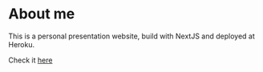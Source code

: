 # About me

This is a personal presentation website, build with NextJS and deployed at Heroku.

Check it <a href="https://who-is-tauan.herokuapp.com/">here<a/>
